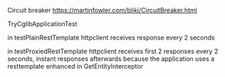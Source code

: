 Circuit breaker
https://martinfowler.com/bliki/CircuitBreaker.html

TryCglibApplicationTest

in testPlainRestTemplate
httpclient receives response every 2 seconds

in testProxiedRestTemplate
httpclient receives first 2 responses every 2 seconds, instant responses afterwards
because the application uses a resttemplate enhanced in GetEntityInterceptor